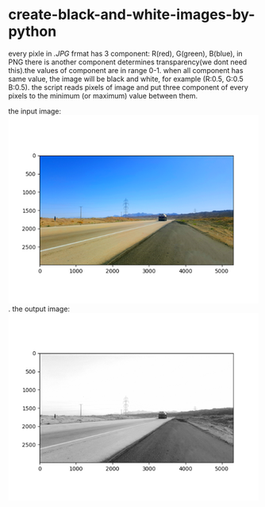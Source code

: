 # create-black-and-white-images-by-python
every pixle in *.JPG* frmat has 3 component: R(red), G(green), B(blue), in PNG there is another component determines transparency(we dont need this).the values of component are in range 0-1.
when all component has same value, the image will be black and white, for example (R:0.5, G:0.5 B:0.5).
the script reads pixels of image and put three component of every pixels to the minimum (or maximum) value between them.

the input image:
![input_image](fig1.png)
.
the output image:
![output_image](fig2.png)
